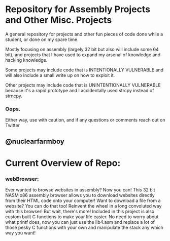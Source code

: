 # Repository for Assembly Projects and Other Misc. Projects

A general repository for projects and other fun pieces of code done while a student, or done on my spare time. 

Mostly focusing on assembly (largely 32 bit but also will include some 64 bit), and projects that I have used to expand my arsenal of knowledge and hacking knowledge.

Some projects may include code that is INTENTIONALLY VULNERABLE and will also include a small write up on how to exploit it. 

Other projects may include code that is UNINTENTIONALLY VULNERABLE because it's a rapid prototype and I accidentally used strcpy instead of strncpy.

### Oops.

Either way, use with caution, and if any questions or comments reach out on Twitter 

## @nuclearfarmboy




# Current Overview of Repo:

### webBrowser:
Ever wanted to browse websites in assembly? Now you can! This 32 bit NASM x86 assembly browser allows you to download websites directly from their HTML code onto your computer! Want to download a file from a website? You can do that too! Reinvent the wheel in a long convoluted way with this browser! But wait, there's more! Included in this project is also custom built C functions to make your life easier. No need to worry about what printf does, now you can just use the lib4.asm and replace a lot of those pesky C functions with your own and manipulate the stack any which way you want!
